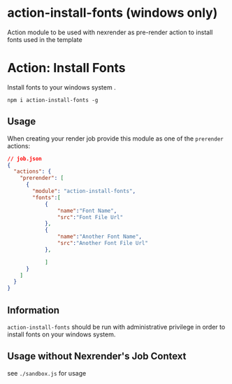# action-install-fonts (windows only)
Action module to be used with nexrender as pre-render action to install fonts used in the template

# Action: Install Fonts

Install fonts to your windows system
.


```
npm i action-install-fonts -g
```

## Usage

When creating your render job provide this module as one of the `prerender` actions:

```json
// job.json
{
  "actions": {
    "prerender": [
      {
        "module": "action-install-fonts",
        "fonts":[
            {
                "name":"Font Name",
                "src":"Font File Url"
            },
            {
                "name":"Another Font Name",
                "src":"Another Font File Url"
            },

            ]
      }
    ]
  }
}
```

## Information
`action-install-fonts` should be run with administrative privilege in order to install fonts on your windows system.

## Usage without Nexrender's Job Context
see `./sandbox.js` for usage
